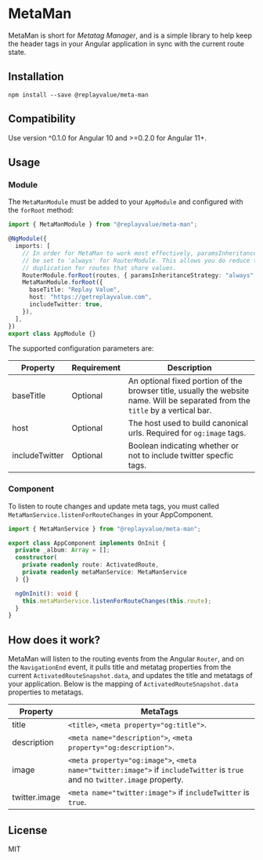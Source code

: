 # MetaMan

MetaMan is short for _Metatag Manager_, and is a simple library to help keep the header tags in your Angular application in sync with the current route state.

## Installation

```
npm install --save @replayvalue/meta-man
```

## Compatibility

Use version ^0.1.0 for Angular 10 and >=0.2.0 for Angular 11+.

## Usage

### Module

The `MetaManModule` must be added to your `AppModule` and configured with the `forRoot` method:

```typescript
import { MetaManModule } from "@replayvalue/meta-man";

@NgModule({
  imports: [
    // In order for MetaMan to work most effectively, paramsInheritance strategy can
    // be set to 'always' for RouterModule. This allows you do reduce title and description
    // duplication for routes that share values.
    RouterModule.forRoot(routes, { paramsInheritanceStrategy: "always" }),
    MetaManModule.forRoot({
      baseTitle: "Replay Value",
      host: "https://getreplayvalue.com",
      includeTwitter: true,
    }),
  ],
})
export class AppModule {}
```

The supported configuration parameters are:

| Property       | Requirement | Description                                                                                                                     |
| -------------- | ----------- | ------------------------------------------------------------------------------------------------------------------------------- |
| baseTitle      | Optional    | An optional fixed portion of the browser title, usually the website name. Will be separated from the `title` by a vertical bar. |
| host           | Optional    | The host used to build canonical urls. Required for `og:image` tags.                                                            |
| includeTwitter | Optional    | Boolean indicating whether or not to include twitter specfic tags.                                                              |

### Component

To listen to route changes and update meta tags, you must called `MetaManService.listenForRouteChanges` in your AppComponent.

```typescript
import { MetaManService } from "@replayvalue/meta-man";

export class AppComponent implements OnInit {
  private _album: Array = [];
  constructor(
    private readonly route: ActivatedRoute,
    private readonly metaManService: MetaManService
  ) {}

  ngOnInit(): void {
    this.metaManService.listenForRouteChanges(this.route);
  }
}
```

## How does it work?

MetaMan will listen to the routing events from the Angular `Router`, and on the `NavigationEnd` event, it
pulls title and metatag properties from the current `ActivatedRouteSnapshot.data`, and updates the title
and metatags of your application. Below is the mapping of `ActivatedRouteSnapshot.data` properties to metatags.

| Property      | MetaTags                                                                                                                   |
| ------------- | -------------------------------------------------------------------------------------------------------------------------- |
| title         | `<title>`, `<meta property="og:title">`.                                                                                   |
| description   | `<meta name="description">`, `<meta property="og:description">`.                                                           |
| image         | `<meta property="og:image">`, `<meta name="twitter:image">` if `includeTwitter` is `true` and no `twitter.image` property. |
| twitter.image | `<meta name="twitter:image">` if `includeTwitter` is `true`.                                                               |

## License

MIT
